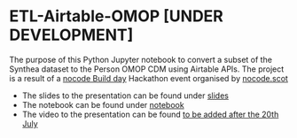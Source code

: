 # ETL-Airtable-OMOP [UNDER DEVELOPMENT]
The purpose of this Python Jupyter notebook to convert a subset of the Synthea dataset to the Person OMOP CDM using Airtable APIs. The project is a result of a [nocode Build day](https://lu.ma/nocodescotland) Hackathon event organised by [nocode.scot](https://www.nocode.scot/)

- The slides to the presentation can be found under [slides](slides)
- The notebook can be found under [notebook](notebook)
- The video to the presentation can be found [to be added after the 20th July ](here)
